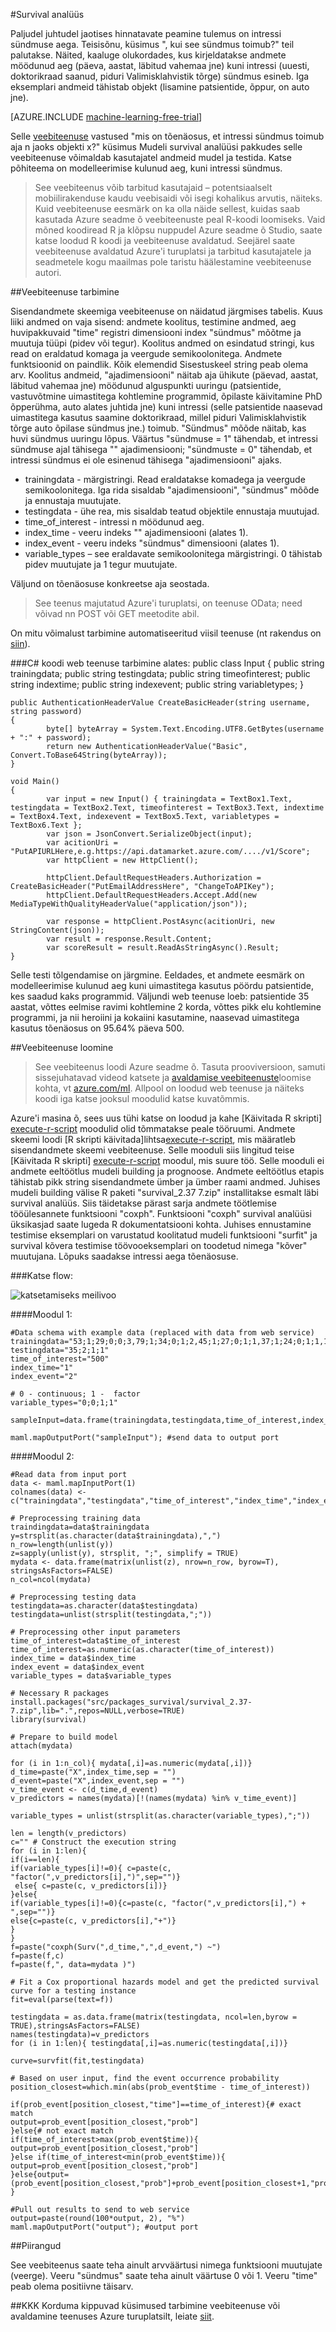 <properties 
    pageTitle="Azure seadme õ Survival analüüs | Microsoft Azure'i" 
    description="Survival analüüsi sündmuse esinemiskord tõenäosuse." 
    services="machine-learning" 
    documentationCenter="" 
    authors="zhangya" 
    manager="jhubbard" 
    editor="cgronlun"/>

<tags 
    ms.service="machine-learning" 
    ms.workload="data-services" 
    ms.tgt_pltfrm="na" 
    ms.devlang="na" 
    ms.topic="article" 
    ms.date="09/21/2016" 
    ms.author="zhangya"/> 


#<a name="survival-analysis"></a>Survival analüüs 

Paljudel juhtudel jaotises hinnatavate peamine tulemus on intressi sündmuse aega. Teisisõnu, küsimus ", kui see sündmus toimub?" teil palutakse. Näited, kaaluge olukordades, kus kirjeldatakse andmete möödunud aeg (päeva, aastat, läbitud vahemaa jne) kuni intressi (uuesti, doktorikraad saanud, piduri Valimisklahvistik tõrge) sündmus esineb. Iga eksemplari andmeid tähistab objekt (lisamine patsientide, õppur, on auto jne).


[AZURE.INCLUDE [machine-learning-free-trial](../../includes/machine-learning-free-trial.md)]

Selle [veebiteenuse]( https://datamarket.azure.com/dataset/aml_labs/survivalanalysis) vastused "mis on tõenäosus, et intressi sündmus toimub aja n jaoks objekti x?" küsimus Mudeli survival analüüsi pakkudes selle veebiteenuse võimaldab kasutajatel andmeid mudel ja testida. Katse põhiteema on modelleerimise kulunud aeg, kuni intressi sündmus. 

>See veebiteenus võib tarbitud kasutajaid – potentsiaalselt mobiilirakenduse kaudu veebisaidi või isegi kohalikus arvutis, näiteks. Kuid veebiteenuse eesmärk on ka olla näide sellest, kuidas saab kasutada Azure seadme õ veebiteenuste peal R-koodi loomiseks. Vaid mõned koodiread R ja klõpsu nuppudel Azure seadme õ Studio, saate katse loodud R koodi ja veebiteenuse avaldatud. Seejärel saate veebiteenuse avaldatud Azure'i turuplatsi ja tarbitud kasutajatele ja seadmetele kogu maailmas pole taristu häälestamine veebiteenuse autori.  

##<a name="consumption-of-web-service"></a>Veebiteenuse tarbimine

Sisendandmete skeemiga veebiteenuse on näidatud järgmises tabelis. Kuus liiki andmed on vaja sisend: andmete koolitus, testimine andmed, aeg huvipakkuvaid "time" registri dimensiooni index "sündmus" mõõtme ja muutuja tüüpi (pidev või tegur). Koolitus andmed on esindatud stringi, kus read on eraldatud komaga ja veergude semikoolonitega. Andmete funktsioonid on paindlik. Kõik elemendid Sisestuskeel string peab olema arv. Koolitus andmeid, "ajadimensiooni" näitab aja ühikute (päevad, aastat, läbitud vahemaa jne) möödunud alguspunkti uuringu (patsientide, vastuvõtmine uimastitega kohtlemine programmid, õpilaste käivitamine PhD õpperühma, auto alates juhtida jne) kuni intressi (selle patsientide naasevad uimastitega kasutus saamine doktorikraad, millel piduri Valimisklahvistik tõrge auto õpilase sündmus jne.) toimub. "Sündmus" mõõde näitab, kas huvi sündmus uuringu lõpus. Väärtus "sündmuse = 1" tähendab, et intressi sündmuse ajal tähisega "" ajadimensiooni; "sündmuste = 0" tähendab, et intressi sündmus ei ole esinenud tähisega "ajadimensiooni" ajaks.

- trainingdata - märgistringi. Read eraldatakse komadega ja veergude semikoolonitega. Iga rida sisaldab "ajadimensiooni", "sündmus" mõõde ja ennustaja muutujate.
- testingdata - ühe rea, mis sisaldab teatud objektile ennustaja muutujad.
- time_of_interest - intressi n möödunud aeg.
- index_time - veeru indeks "" ajadimensiooni (alates 1).
- index_event - veeru indeks "sündmus" dimensiooni (alates 1).
- variable_types – see eraldavate semikoolonitega märgistringi. 0 tähistab pidev muutujate ja 1 tegur muutujate.


Väljund on tõenäosuse konkreetse aja seostada. 

>See teenus majutatud Azure'i turuplatsi, on teenuse OData; need võivad nn POST või GET meetodite abil. 

On mitu võimalust tarbimine automatiseeritud viisil teenuse (nt rakendus on [siin](http://microsoftazuremachinelearning.azurewebsites.net/SurvivalAnalysis.aspx)). 

###<a name="starting-c-code-for-web-service-consumption"></a>C# koodi web teenuse tarbimine alates:
    public class Input
    {
            public string trainingdata;
            public string testingdata;
            public string timeofinterest;
            public string indextime;
            public string indexevent;
            public string variabletypes;
    }

    public AuthenticationHeaderValue CreateBasicHeader(string username, string password)
    {
            byte[] byteArray = System.Text.Encoding.UTF8.GetBytes(username + ":" + password);
            return new AuthenticationHeaderValue("Basic", Convert.ToBase64String(byteArray));
    }
    
    void Main()
    {
            var input = new Input() { trainingdata = TextBox1.Text, testingdata = TextBox2.Text, timeofinterest = TextBox3.Text, indextime = TextBox4.Text, indexevent = TextBox5.Text, variabletypes = TextBox6.Text };
            var json = JsonConvert.SerializeObject(input);
            var acitionUri = "PutAPIURLHere,e.g.https://api.datamarket.azure.com/..../v1/Score";
            var httpClient = new HttpClient();
    
            httpClient.DefaultRequestHeaders.Authorization = CreateBasicHeader("PutEmailAddressHere", "ChangeToAPIKey");
            httpClient.DefaultRequestHeaders.Accept.Add(new MediaTypeWithQualityHeaderValue("application/json"));
    
            var response = httpClient.PostAsync(acitionUri, new StringContent(json));
            var result = response.Result.Content;
            var scoreResult = result.ReadAsStringAsync().Result;
    }




Selle testi tõlgendamise on järgmine. Eeldades, et andmete eesmärk on modelleerimise kulunud aeg kuni uimastitega kasutus pöördu patsientide, kes saadud kaks programmid. Väljundi web teenuse loeb: patsientide 35 aastat, võttes eelmise ravimi kohtlemine 2 korda, võttes pikk elu kohtlemine programmi, ja nii heroiini ja kokaiini kasutamine, naasevad uimastitega kasutus tõenäosus on 95.64% päeva 500.

##<a name="creation-of-web-service"></a>Veebiteenuse loomine

>See veebiteenus loodi Azure seadme õ. Tasuta prooviversioon, samuti sissejuhatavad videod katsete ja [avaldamise veebiteenuste](machine-learning-publish-a-machine-learning-web-service.md)loomise kohta, vt [azure.com/ml](http://azure.com/ml). Allpool on loodud web teenuse ja näiteks koodi iga katse jooksul moodulid katse kuvatõmmis.

Azure'i masina õ, sees uus tühi katse on loodud ja kahe [Käivitada R skripti] [ execute-r-script] moodulid olid tõmmatakse peale tööruumi. Andmete skeemi loodi [R skripti käivitada]lihtsa[execute-r-script], mis määratleb sisendandmete skeemi veebiteenuse. Selle mooduli siis lingitud teise [Käivitada R skripti] [ execute-r-script] moodul, mis suure töö. Selle mooduli ei andmete eeltöötlus mudeli building ja prognoose. Andmete eeltöötlus etapis tähistab pikk string sisendandmete ümber ja ümber raami andmed. Juhises mudeli building välise R paketi "survival_2.37 7.zip" installitakse esmalt läbi survival analüüs. Siis täidetakse pärast sarja andmete töötlemise tööülesannete funktsiooni "coxph". Funktsiooni "coxph" survival analüüsi üksikasjad saate lugeda R dokumentatsiooni kohta. Juhises ennustamine testimise eksemplari on varustatud koolitatud mudeli funktsiooni "surfit" ja survival kõvera testimise töövooeksemplari on toodetud nimega "kõver" muutujana. Lõpuks saadakse intressi aega tõenäosuse. 

###<a name="experiment-flow"></a>Katse flow:

![katsetamiseks meilivoo][1]

####<a name="module-1"></a>Moodul 1:

    #Data schema with example data (replaced with data from web service)
    trainingdata="53;1;29;0;0;3,79;1;34;0;1;2,45;1;27;0;1;1,37;1;24;0;1;1,122;1;30;0;1;1,655;0;41;0;0;1,166;1;30;0;0;3,227;1;29;0;0;3,805;0;30;0;0;1,104;1;24;0;0;1,90;1;32;0;0;1,373;1;26;0;0;1,70;1;36;0;0;1”
    testingdata="35;2;1;1"
    time_of_interest="500"
    index_time="1"
    index_event="2"
    
    # 0 - continuous; 1 -  factor
    variable_types="0;0;1;1"

    sampleInput=data.frame(trainingdata,testingdata,time_of_interest,index_time,index_event,variable_types)

    maml.mapOutputPort("sampleInput"); #send data to output port
    
####<a name="module-2"></a>Moodul 2:

    #Read data from input port
    data <- maml.mapInputPort(1) 
    colnames(data) <- c("trainingdata","testingdata","time_of_interest","index_time","index_event","variable_types")

    # Preprocessing training data
    traindingdata=data$trainingdata
    y=strsplit(as.character(data$trainingdata),",")
    n_row=length(unlist(y))
    z=sapply(unlist(y), strsplit, ";", simplify = TRUE)
    mydata <- data.frame(matrix(unlist(z), nrow=n_row, byrow=T), stringsAsFactors=FALSE)
    n_col=ncol(mydata)

    # Preprocessing testing data
    testingdata=as.character(data$testingdata)
    testingdata=unlist(strsplit(testingdata,";"))

    # Preprocessing other input parameters
    time_of_interest=data$time_of_interest
    time_of_interest=as.numeric(as.character(time_of_interest))
    index_time = data$index_time
    index_event = data$index_event
    variable_types = data$variable_types

    # Necessary R packages
    install.packages("src/packages_survival/survival_2.37-7.zip",lib=".",repos=NULL,verbose=TRUE)
    library(survival)

    # Prepare to build model
    attach(mydata)

    for (i in 1:n_col){ mydata[,i]=as.numeric(mydata[,i])} 
    d_time=paste("X",index_time,sep = "")
    d_event=paste("X",index_event,sep = "")
    v_time_event <- c(d_time,d_event)
    v_predictors = names(mydata)[!(names(mydata) %in% v_time_event)]

    variable_types = unlist(strsplit(as.character(variable_types),";"))

    len = length(v_predictors)
    c="" # Construct the execution string
    for (i in 1:len){
    if(i==len){
    if(variable_types[i]!=0){ c=paste(c, "factor(",v_predictors[i],")",sep="")}
     else{ c=paste(c, v_predictors[i])}
    }else{
    if(variable_types[i]!=0){c=paste(c, "factor(",v_predictors[i],") + ",sep="")}
    else{c=paste(c, v_predictors[i],"+")}
    }
    }
    f=paste("coxph(Surv(",d_time,",",d_event,") ~")
    f=paste(f,c)
    f=paste(f,", data=mydata )")

    # Fit a Cox proportional hazards model and get the predicted survival curve for a testing instance 
    fit=eval(parse(text=f))

    testingdata = as.data.frame(matrix(testingdata, ncol=len,byrow = TRUE),stringsAsFactors=FALSE)
    names(testingdata)=v_predictors
    for (i in 1:len){ testingdata[,i]=as.numeric(testingdata[,i])}

    curve=survfit(fit,testingdata)

    # Based on user input, find the event occurrence probability
    position_closest=which.min(abs(prob_event$time - time_of_interest))

    if(prob_event[position_closest,"time"]==time_of_interest){# exact match
    output=prob_event[position_closest,"prob"]
    }else{# not exact match
    if(time_of_interest>max(prob_event$time)){
    output=prob_event[position_closest,"prob"]
    }else if(time_of_interest<min(prob_event$time)){
    output=prob_event[position_closest,"prob"]
    }else{output=(prob_event[position_closest,"prob"]+prob_event[position_closest+1,"prob"])/2}
    }

    #Pull out results to send to web service
    output=paste(round(100*output, 2), "%") 
    maml.mapOutputPort("output"); #output port




##<a name="limitations"></a>Piirangud

See veebiteenus saate teha ainult arvväärtusi nimega funktsiooni muutujate (veerge). Veeru "sündmus" saate teha ainult väärtuse 0 või 1. Veeru "time" peab olema positiivne täisarv.

##<a name="faq"></a>KKK
Korduma kippuvad küsimused tarbimine veebiteenuse või avaldamine teenuses Azure turuplatsilt, leiate [siit](machine-learning-marketplace-faq.md).

[1]: ./media/machine-learning-r-csharp-survival-analysis/survive_img2.png


<!-- Module References -->
[execute-r-script]: https://msdn.microsoft.com/library/azure/30806023-392b-42e0-94d6-6b775a6e0fd5/
 
